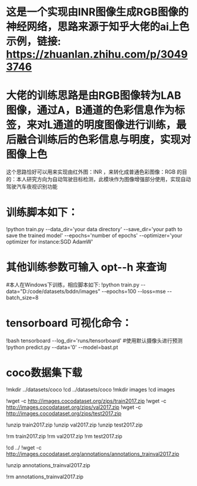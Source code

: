 # 这是一个实现由INR图像生成RGB图像的神经网络，思路来源于知乎大佬的ai上色示例，链接: https://zhuanlan.zhihu.com/p/30493746
# 大佬的训练思路是由RGB图像转为LAB图像，通过A，B通道的色彩信息作为标签，来对L通道的明度图像进行训练，最后融合训练后的色彩信息与明度，实现对图像上色
这个思路恰好可以用来实现由红外图：INR ，来转化成普通色彩图像：RGB 的目的：本人研究方向为自动驾驶目标检测，此模块作为图像增强部分使用，实现自动驾驶汽车夜视识别功能
# 训练脚本如下：
!python train.py --data_dir='your data directory' --save_dir='your path to save the trained model' --epochs='number of epochs' --optimizer='your optimizer for instance:SGD AdamW'
# 其他训练参数可输入 opt--h 来查询
#本人在Windows下训练，相应脚本如下:
!python train.py --data="D:/code/datasets/bddn/images" --epochs=100 --loss=mse --batch_size=8
# tensorboard 可视化命令：
!bash tensorboard --log_dir='runs/tensorboard'
#使用默认摄像头进行预测
!python predict.py --data='0' --model=bast.pt
# coco数据集下载
!mkdir ../datasets/coco
!cd ../datasets/coco
!mkdir images
!cd images

!wget -c http://images.cocodataset.org/zips/train2017.zip
!wget -c http://images.cocodataset.org/zips/val2017.zip
!wget -c http://images.cocodataset.org/zips/test2017.zip

!unzip train2017.zip
!unzip val2017.zip
!unzip test2017.zip

!rm train2017.zip
!rm val2017.zip
!rm test2017.zip

!cd ../
!wget -c http://images.cocodataset.org/annotations/annotations_trainval2017.zip

!unzip annotations_trainval2017.zip

!rm annotations_trainval2017.zip

